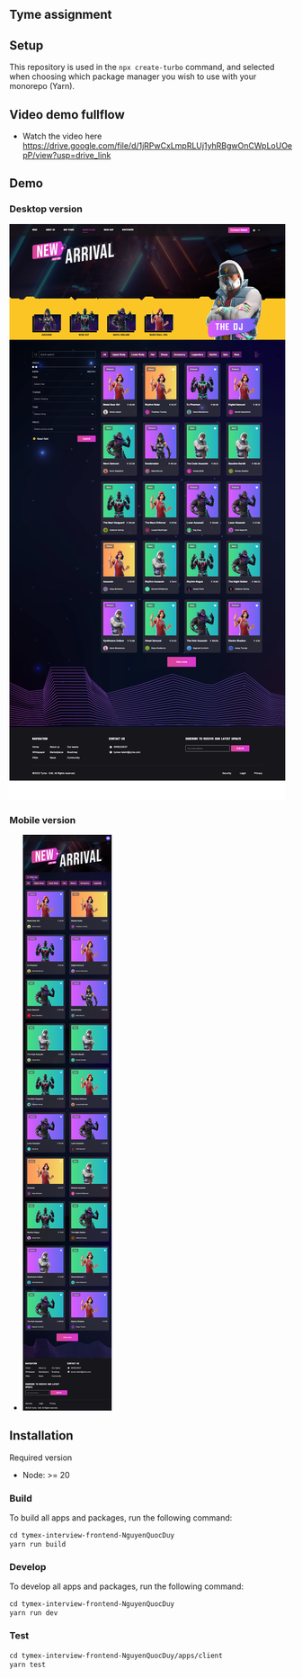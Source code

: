 ## Tyme assignment

## Setup

This repository is used in the `npx create-turbo` command, and selected when choosing which package manager you wish to use with your monorepo (Yarn).
## Video demo fullflow
- Watch the video here https://drive.google.com/file/d/1jRPwCxLmpRLUj1yhRBgwOnCWpLoUOepP/view?usp=drive_link

## Demo
### Desktop version
 ![Large desktop version](./demo/desktop.png)
### Mobile version
- ![Mobile version](./demo/tablet.png)
## Installation 

Required version
- Node: >= 20


### Build

To build all apps and packages, run the following command:

```
cd tymex-interview-frontend-NguyenQuocDuy
yarn run build
```

### Develop

To develop all apps and packages, run the following command:

```
cd tymex-interview-frontend-NguyenQuocDuy
yarn run dev
```
### Test
```
cd tymex-interview-frontend-NguyenQuocDuy/apps/client
yarn test
```
